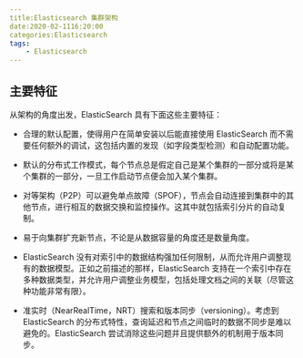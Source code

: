 ```yaml
---
title:Elasticsearch 集群架构
date:2020-02-1116:20:00
categories:Elasticsearch
tags:
    - Elasticsearch
---
```

## 主要特征
从架构的角度出发，ElasticSearch 具有下面这些主要特征：

* 合理的默认配置，使得用户在简单安装以后能直接使用 ElasticSearch 而不需要任何额外的调试，这包括内置的发现（如字段类型检测）和自动配置功能。

* 默认的分布式工作模式，每个节点总是假定自己是某个集群的一部分或将是某个集群的一部分，一旦工作启动节点便会加入某个集群。

* 对等架构（P2P）可以避免单点故障（SPOF），节点会自动连接到集群中的其他节点，进行相互的数据交换和监控操作。这其中就包括索引分片的自动复制。

* 易于向集群扩充新节点，不论是从数据容量的角度还是数量角度。

* ElasticSearch 没有对索引中的数据结构强加任何限制，从而允许用户调整现有的数据模型。正如之前描述的那样，ElasticSearch 支持在一个索引中存在多种数据类型，并允许用户调整业务模型，包括处理文档之间的关联（尽管这种功能非常有限）。

* 准实时（NearRealTime，NRT）搜索和版本同步（versioning）。考虑到 ElasticSearch 的分布式特性，查询延迟和节点之间临时的数据不同步是难以避免的。ElasticSearch 尝试消除这些问题并且提供额外的机制用于版本同步。